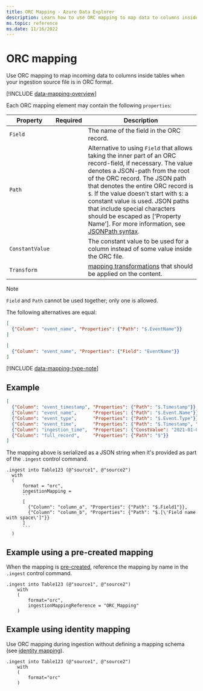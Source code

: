 ```yaml
---
title: ORC Mapping - Azure Data Explorer
description: Learn how to use ORC mapping to map data to columns inside tables upon ingestion.
ms.topic: reference
ms.date: 11/16/2022
---
```


# ORC mapping

Use ORC mapping to map incoming data to columns inside tables when your ingestion source file is in ORC format.

[!INCLUDE [data-mapping-overview](../../includes/data-mapping-overview.md)]

Each ORC mapping element may contain the following `properties`:

|Property|Required|Description|
|--|--|--|
|`Field`| | The name of the field in the ORC record.|
|`Path`| | Alternative to using `Field` that allows taking the inner part of an ORC record-field, if necessary. The value denotes a JSON-path from the root of the ORC record. The JSON path that denotes the entire ORC record is `$`. If the value doesn't start with `$`: a constant value is used. JSON paths that include special characters should be escaped as [\'Property Name\']. For more information, see [JSONPath syntax](../query/jsonpath.md).|
|`ConstantValue`| | The constant value to be used for a column instead of some value inside the ORC file.|
|`Transform`| | [mapping transformations](mappings.md#mapping-transformations) that should be applied on the content.|

> [!NOTE]
> `Field` and `Path` cannot be used together; only one is allowed.
>
> The following alternatives are equal:
>
> ``` json
> [
>   {"Column": "event_name", "Properties": {"Path": "$.EventName"}}
> ]
> ```
>
> ``` json
> [
>   {"Column": "event_name", "Properties": {"Field": "EventName"}}
> ]
> ```

[!INCLUDE [data-mapping-type-note](../../includes/data-mapping-type-note.md)]

## Example

```json
[
  {"Column": "event_timestamp", "Properties": {"Path": "$.Timestamp"}},
  {"Column": "event_name",      "Properties": {"Path": "$.Event.Name"}},
  {"Column": "event_type",      "Properties": {"Path": "$.Event.Type"}},
  {"Column": "event_time",      "Properties": {"Path": "$.Timestamp", "Transform": "DateTimeFromUnixMilliseconds"}},
  {"Column": "ingestion_time",  "Properties": {"ConstValue": "2021-01-01T10:32:00"}},
  {"Column": "full_record",     "Properties": {"Path": "$"}}
]
```

The mapping above is serialized as a JSON string when it's provided as part of the `.ingest` control command.

````kusto
.ingest into Table123 (@"source1", @"source2")
  with
  (
      format = "orc",
      ingestionMapping =
      ```
      [
        {"Column": "column_a", "Properties": {"Path": "$.Field1"}},
        {"Column": "column_b", "Properties": {"Path": "$.[\'Field name with space\']"}}
      ]
      ```
  )
````

## Example using a pre-created mapping

When the mapping is [pre-created](create-ingestion-mapping-command.md), reference the mapping by name in the `.ingest` control command.

```kusto
.ingest into Table123 (@"source1", @"source2")
    with
    (
        format="orc",
        ingestionMappingReference = "ORC_Mapping"
    )
```

## Example using identity mapping

Use ORC mapping during ingestion without defining a mapping schema (see [identity mapping](mappings.md#identity-mapping)).

```kusto
.ingest into Table123 (@"source1", @"source2")
    with
    (
        format="orc"
    )
```
